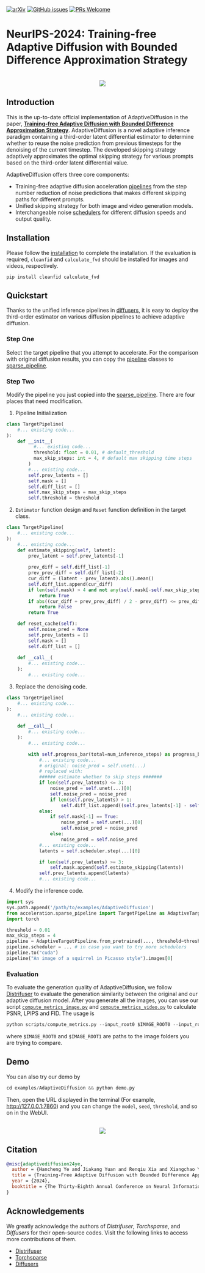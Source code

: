 [![arXiv](https://img.shields.io/badge/arXiv-2403.15835-b31b1b.svg)](https://arxiv.org/abs/2403.11923)
[![GitHub issues](https://img.shields.io/github/issues/UniModal4Reasoning/AdaptiveDiffusion)](https://github.com/UniModal4Reasoning/AdaptiveDiffusion/issues)
[![PRs Welcome](https://img.shields.io/badge/PRs-welcome-brightgreen.svg?style=flat-square)](https://github.com/UniModal4Reasoning/AdaptiveDiffusion/pulls)

# NeurIPS-2024: Training-free Adaptive Diffusion with Bounded Difference Approximation Strategy

<p align="center">
    <br>
    <img src="assets/framework.png"/>
    <br>
<p>

## Introduction
This is the up-to-date official implementation of AdaptiveDiffusion in the paper, [**Training-free Adaptive Diffusion with Bounded Difference Approximation Strategy**](https://arxiv.org/abs/2303.11923). AdaptiveDiffusion is a novel adaptive inference paradigm containing a third-order latent differential estimator to determine whether to reuse the noise prediction from previous timesteps for the denoising of the current timestep. The developed skipping strategy adaptively approximates the optimal skipping strategy for various prompts based on the third-order latent differential value.

AdaptiveDiffusion offers three core components:

- Training-free adaptive diffusion acceleration [pipelines](https://github.com/UniModal4Reasoning/AdaptiveDiffusion/blob/main/examples/AdaptiveDiffusion/acceleration/sparse_pipeline.py) from the step number reduction of noise predictions that makes different skipping paths for different prompts.
- Unified skipping strategy for both image and video generation models.
- Interchangeable noise [schedulers](https://github.com/UniModal4Reasoning/AdaptiveDiffusion/blob/main/examples/AdaptiveDiffusion/generate.py) for different diffusion speeds and output quality.

## Installation

Please follow the [installation](https://github.com/huggingface/diffusers/blob/main/README.md) to complete the installation. If the evaluation is required, `cleanfid` and `calculate_fvd` should be installed for images and videos, respectively.

```
pip install cleanfid calculate_fvd
```

## Quickstart

Thanks to the unified inference pipelines in [diffusers](https://github.com/huggingface/diffusers), it is easy to deploy the third-order estimator on various diffusion pipelines to achieve adaptive diffusion.

### Step One
Select the target pipeline that you attempt to accelerate. For the comparison with original diffusion results, you can copy the [pipeline](https://github.com/UniModal4Reasoning/AdaptiveDiffusion/blob/main/src/diffusers/pipelines/) classes to [sparse_pipeline](https://github.com/UniModal4Reasoning/AdaptiveDiffusion/blob/main/examples/AdaptiveDiffusion/acceleration/sparse_pipeline.py).

### Step Two
Modify the pipeline you just copied into the [sparse_pipeline](https://github.com/UniModal4Reasoning/AdaptiveDiffusion/blob/main/examples/AdaptiveDiffusion/acceleration/sparse_pipeline.py). There are four places that need modification.

1. Pipeline Initialization
```python
class TargetPipeline(
    #... existing code...
):
    def __init__(
          #... existing code...
          threshold: float = 0.01, # default_threshold
          max_skip_steps: int = 4, # default max skipping time steps
        )
        #... existing code...
        self.prev_latents = []
        self.mask = []
        self.diff_list = []
        self.max_skip_steps = max_skip_steps
        self.threshold = threshold
```
2. `Estimator` function design and `Reset` function definition in the target class.
```python
class TargetPipeline(
    #... existing code...
):
    #... existing code...
    def estimate_skipping(self, latent):
        prev_latent = self.prev_latents[-1]
        
        prev_diff = self.diff_list[-1]
        prev_prev_diff = self.diff_list[-2]
        cur_diff = (latent - prev_latent).abs().mean()
        self.diff_list.append(cur_diff)
        if len(self.mask) > 4 and not any(self.mask[-self.max_skip_steps:]):
            return True
        if abs((cur_diff + prev_prev_diff) / 2 - prev_diff) <= prev_diff * self.threshold:
            return False
        return True

    def reset_cache(self):
        self.noise_pred = None
        self.prev_latents = []
        self.mask = []
        self.diff_list = []
      
    def __call__(
        #... existing code...
    ):
        #... existing code...
```
3. Replace the denoising code.
```python
class TargetPipeline(
    #... existing code...
):
    #... existing code...
    
    def __call__(
        #... existing code...
    ):
        #... existing code...

        with self.progress_bar(total=num_inference_steps) as progress_bar:
            #... existing code...
            # original: noise_pred = self.unet(...)
            # replaced with:
            ###### estimate whether to skip steps #######
            if len(self.prev_latents) <= 3:
                noise_pred = self.unet(...)[0]
                self.noise_pred = noise_pred
                if len(self.prev_latents) > 1:
                    self.diff_list.append((self.prev_latents[-1] - self.prev_latents[-2]).abs().mean())
            else:
                if self.mask[-1] == True:
                    noise_pred = self.unet(...)[0]
                    self.noise_pred = noise_pred
                else:
                    noise_pred = self.noise_pred
            #... existing code...
            latents = self.scheduler.step(...)[0]

            if len(self.prev_latents) >= 3:
                self.mask.append(self.estimate_skipping(latents))
            self.prev_latents.append(latents)
            #... existing code...
```
4. Modify the inference code.
```python
import sys
sys.path.append('/path/to/examples/AdaptiveDiffusion')
from acceleration.sparse_pipeline import TargetPipeline as AdaptiveTargetPipeline
import torch

threshold = 0.01
max_skip_steps = 4
pipeline = AdaptiveTargetPipeline.from_pretrained(..., threshold=threshold, max_skip_steps=max_skip_steps)
pipeline.scheduler = ... # in case you want to try more schedulers
pipeline.to("cuda")
pipeline("An image of a squirrel in Picasso style").images[0]
```
### Evaluation
To evaluate the generation quality of AdaptiveDiffusion, we follow [Distrifuser](https://github.com/mit-han-lab/distrifuser) to evaluate the generation similarity between the original and our adaptive diffusion model. After you generate all the images, you can use our script [`compute_metrics_image.py`](https://github.com/UniModal4Reasoning/AdaptiveDiffusion/blob/main/examples/AdaptiveDiffusion/compute_metrics_image.py) and [`compute_metrics_video.py`](https://github.com/UniModal4Reasoning/AdaptiveDiffusion/blob/main/examples/AdaptiveDiffusion/compute_metrics_video.py) to calculate PSNR, LPIPS and FID. The usage is
```python
python scripts/compute_metrics.py --input_root0 $IMAGE_ROOT0 --input_root1 $IMAGE_ROOT1
```
where `$IMAGE_ROOT0` and `$IMAGE_ROOT1` are paths to the image folders you are trying to compare.

## Demo

You can also try our demo by 
```python
cd examples/AdaptiveDiffusion && python demo.py
```
Then, open the URL displayed in the terminal (For example, http://127.0.0.1:7860) and you can change the `model`, `seed`, `threshold`, and so on in the WebUI.

<p align="center">
    <br>
    <img src="assets/demo.png"/>
    <br>
<p>


## Citation

```bibtex
@misc{adaptivediffusion24ye,
  author = {Hancheng Ye and Jiakang Yuan and Renqiu Xia and Xiangchao Yan and Tao Chen and Junchi Yan and Botian Shi and Bo Zhang},
  title = {Training-Free Adaptive Diffusion with Bounded Difference Approximation Strategy},
  year = {2024},
  booktitle = {The Thirty-Eighth Annual Conference on Neural Information Processing Systems}
}
```



## Acknowledgements
We greatly acknowledge the authors of *Distrifuser*, *Torchsparse*, and *Diffusers* for their open-source codes. Visit the following links to access more contributions of them.

- [Distrifuser](https://github.com/mit-han-lab/distrifuser)
- [Torchsparse](https://github.com/mit-han-lab/torchsparse)
- [Diffusers](https://github.com/huggingface/diffusers)
